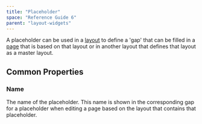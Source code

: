```yaml
---
title: "Placeholder"
space: "Reference Guide 6"
parent: "layout-widgets"
---
```



A placeholder can be used in a [layout](layout) to define a 'gap' that can be filled in a [page](page) that is based on that layout or in another layout that defines that layout as a master layout.

## Common Properties

### Name

The name of the placeholder. This name is shown in the corresponding gap for a placeholder when editing a page based on the layout that contains that placeholder.
